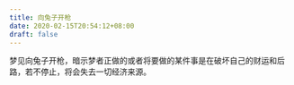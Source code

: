 ```yaml
---
title: 向兔子开枪
date: 2020-02-15T20:54:12+08:00
draft: false
---
```


梦见向兔子开枪，暗示梦者正做的或者将要做的某件事是在破坏自己的财运和后路，若不停止，将会失去一切经济来源。

